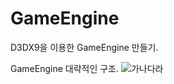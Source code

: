 # GameEngine

D3DX9을 이용한 GameEngine 만들기.


GameEngine 대략적인 구조.
![가나다라](https://user-images.githubusercontent.com/31675789/89992042-adbe1000-dcbf-11ea-99f4-9b215591c179.png)
